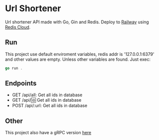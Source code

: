 # Url Shortener

Url shortener API made with Go, Gin and Redis. Deploy to [Railway](https://railway.app) using [Redis Cloud](https://app.redislabs.com).

## Run

This project use default enviroment variables, redis addr is '127.0.0.1:6379' and other values are empty.
Unless other variables are found. Just exec:

```go
go run .
```

## Endpoints

- GET /api/all: Get all ids in database
- GET /api/:id: Get all ids in database
- POST /api/:url: Get all ids in database

## Other

This project also have a gRPC version [here](https://github.com/Patrick564/url-shortener-backend)
